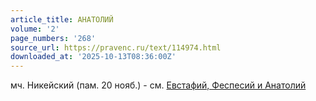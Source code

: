 ```yaml
---
article_title: АНАТОЛИЙ
volume: '2'
page_numbers: '268'
source_url: https://pravenc.ru/text/114974.html
downloaded_at: '2025-10-13T08:36:00Z'
---
```


мч. Никейский (пам. 20 нояб.) - см. [Евстафий, Феспесий и Анатолий](<https://pravenc.ru/text/Евстафий  Феспесий и Анатолий.html>)
